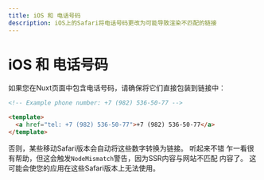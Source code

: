 ```yaml
---
title: iOS 和 电话号码
description: iOS上的Safari将电话号码更改为可能导致渲染不匹配的链接
---
```


# iOS 和 电话号码

如果您在Nuxt页面中包含电话号码，请确保将它们直接包装到链接中：

```html
<!-- Example phone number: +7 (982) 536-50-77 -->

<template>
  <a href="tel: +7 (982) 536-50-77">+7 (982) 536-50-77</a>
</template>

```

否则，某些移动Safari版本会自动将这些数字转换为链接。 听起来不错
乍一看很有帮助，但这会触发`NodeMismatch`警告，因为SSR内容与网站不匹配
内容了。 这可能会使您的应用在这些Safari版本上无法使用。
